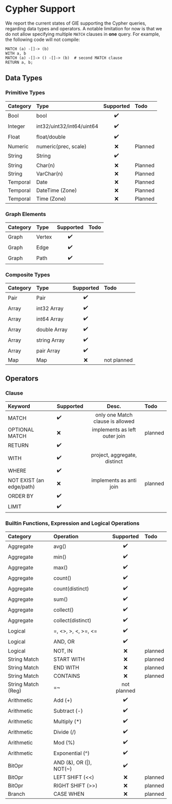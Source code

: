 # Cypher Support
We report the current states of GIE supporting the Cypher queries, regarding
data types and operators. A notable limitation for now is that we do not
allow specifying multiple `MATCH` clauses in **one** query. For example,
the following code will not compile:
```cypher
MATCH (a) -[]-> (b)
WITH a, b
MATCH (a) -[]-> () -[]-> (b)  # second MATCH clause
RETURN a, b;
```

## Data Types


### Primitive Types

| Category  |  Type  | Supported  |  Todo  |
|:---|:---|:---:|:---|
| Bool  | bool  |  :heavy_check_mark: |   |
| Integer  |  int32/uint32/int64/uint64 | :heavy_check_mark: |   |
| Float  | float/double  | :heavy_check_mark:  |   |
| Numeric  | numeric(prec, scale)   |  :x:  |  Planned   |
| String | String  | :heavy_check_mark:  |    |
| String | Char(n) | :x:   | Planned  |
| String | VarChar(n) | :x:   | Planned |
| Temporal | Date | :x:   |  Planned  |
| Temporal | DateTime (Zone) | :x:   | Planned    |
| Temporal | Time (Zone) | :x:   | Planned  |

### Graph Elements

| Category  |  Type  | Supported  |  Todo  |
|:---|:---|:---:|:---|
| Graph  | Vertex  |  :heavy_check_mark: |   |
| Graph  | Edge  |  :heavy_check_mark: |   |
| Graph  | Path  |  :heavy_check_mark: |   |

### Composite Types
| Category  |  Type  | Supported  |  Todo  |
|:---|:---|:---:|:---|
| Pair  | Pair  |  :heavy_check_mark: |   |
| Array  | int32 Array  |  :heavy_check_mark: |   |
| Array  | int64 Array  |  :heavy_check_mark: |   |
| Array  | double Array  |  :heavy_check_mark: |   |
| Array  | string Array  |  :heavy_check_mark: |   |
| Array  | pair Array  |  :heavy_check_mark: |   |
| Map  | Map  |  :x: | not planned  |

## Operators

### Clause
| Keyword |  Supported  | Desc.  |  Todo  |
|:---|:---|:---:|:---|
| MATCH | :heavy_check_mark:  |  only one Match clause is allowed |   |
| OPTIONAL MATCH | :x:  | implements as left outer join  |  planned |
| RETURN | :heavy_check_mark:  |   |   |
| WITH | :heavy_check_mark:  |  project, aggregate, distinct |   |
| WHERE | :heavy_check_mark:  |    |   |
| NOT EXIST (an edge/path) | :x: | implements as anti join | planned
| ORDER BY | :heavy_check_mark:  |    |   |
| LIMIT | :heavy_check_mark:  |    |   |

### Builtin Functions, Expression and Logical Operations
| Category  |  Operation | Supported  |  Todo  |
|:---|:---|:---:|:---|
| Aggregate | avg()  |  :heavy_check_mark: |   |
| Aggregate | min()  |  :heavy_check_mark: |   |
| Aggregate | max()  |  :heavy_check_mark: |   |
| Aggregate | count()  |  :heavy_check_mark: |   |
| Aggregate | count(distinct)  |  :heavy_check_mark: |   |
| Aggregate | sum()  |  :heavy_check_mark: |   |
| Aggregate | collect()  |  :heavy_check_mark: |   |
| Aggregate | collect(distinct)  |  :heavy_check_mark: |   |
| Logical | =, <>, >, <, >=, <= |  :heavy_check_mark: |   |
| Logical | AND, OR |  :heavy_check_mark: |   |
| Logical | NOT, IN |  :x: |  planned |
| String Match | START WITH |  :x: |  planned |
| String Match | END WITH |  :x: |  planned |
| String Match | CONTAINS |  :x: |  planned |
| String Match (Reg) | =~ |  not planned |
| Arithmetic  | Add (+) |  :heavy_check_mark: |  |
| Arithmetic  | Subtract (-) |  :heavy_check_mark: |  |
| Arithmetic  | Multiply (*) |  :heavy_check_mark: |  |
| Arithmetic  | Divide (/) |  :heavy_check_mark: |  |
| Arithmetic  | Mod (%) |  :heavy_check_mark: |  |
| Arithmetic  | Exponential (^) |  :heavy_check_mark: |  |
| BitOpr  | AND (&), OR (\|), NOT(~) |  :heavy_check_mark: |  |
| BitOpr  | LEFT SHIFT (<<) |  :x: | planned |
| BitOpr  | RIGHT SHIFT (>>) | :x: | planned |
| Branch | CASE WHEN  |  :x: | planned |
